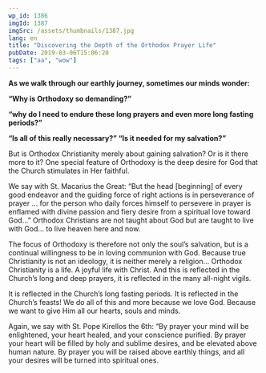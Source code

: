```yaml
---
wp_id: 1386
imgId: 1387
imgSrc: /assets/thumbnails/1387.jpg
lang: en
title: "Discovering the Depth of the Orthodox Prayer Life"
pubDate: 2019-03-06T15:06:20
tags: ["aa", "wow"]
---
```

<!-- page: 6 -->

<p><strong>As we walk through our earthly journey, sometimes our minds wonder:</strong></p>
<p><strong>“Why is Orthodoxy so demanding?”</strong></p>
<p><strong>“why do I need to endure these long prayers and even more long fasting periods?”</strong></p>
<p><strong>“Is all of this really necessary?” “Is it needed for my salvation?”</strong></p>
<p>But is Orthodox Christianity merely about gaining salvation? Or is it there more to it? One special feature of Orthodoxy is the deep desire for God that the Church stimulates in Her faithful.</p>
<p>We say with St. Macarius the Great: “But the head [beginning] of every good endeavor and the guiding force of right actions is in perseverance of prayer … for the person who daily forces himself to persevere in prayer is enflamed with divine passion and fiery desire from a spiritual love toward God&#8230;” Orthodox Christians are not taught about God but are taught to live with God… to live heaven here and now.</p>
<p>The focus of Orthodoxy is therefore not only the soul’s salvation, but is a continual willingness to be in loving communion with God. Because true Christianity is not an ideology, it is neither merely a religion… Orthodox Christianity is a life. A joyful life with Christ. And this is reflected in the Church’s long and deep prayers, it is reflected in the many all-night vigils.</p>
<p>It is reflected in the Church’s long fasting periods. It is reflected in the Church’s feasts! We do all of this and more because we love God. Because we want to give Him all our hearts, souls and minds.</p>
<p>Again, we say with St. Pope Kirellos the 6th: “By prayer your mind will be enlightened, your heart healed, and your conscience purified. By prayer your heart will be filled by holy and sublime desires, and be elevated above human nature. By prayer you will be raised above earthly things, and all your desires will be turned into spiritual ones.</p>
